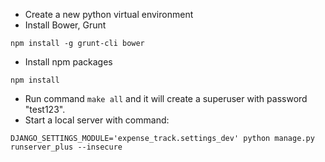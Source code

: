 * Create a new python virtual environment
* Install Bower, Grunt

````
npm install -g grunt-cli bower
````
* Install npm packages

````
npm install
````
* Run command ````make all```` and it will create a superuser with password "test123".
* Start a local server with command:

````
DJANGO_SETTINGS_MODULE='expense_track.settings_dev' python manage.py runserver_plus --insecure
````
